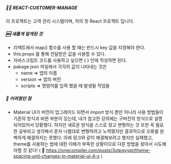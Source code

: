 ##### 👋🏻 REACT-CUSTOMER-MANAGE
이 프로젝트는 고객 관리 시스템이며, 저의 첫 React 프로젝트 입니다.
<br/>


##### 🆕 새롭게 알게된 것
-  리액트에서 map() 함수를 사용 할 때는 반드시 key 값을 지정해야 한다.
- this.props 를 통해 전달받은 값을 사용할 수 있다.
- 자바스크립트 코드를 사용하고 싶으면 { } 안에 작성하면 된다.
- pakage.json 파일에서 각각의 값이 나타내는 것은 
    - name => 앱의 이름
    - version => 앱의 버전
    - scripts => 명령어를 입력 했을 때 발생될 작업들



##### 🚨 어려웠던 점
- Material UI가 버전이 업그레이드 되면서 import 방식 뿐만 아니라 사용 방법들이 기존의 방식과 바뀐 부분이 있는데, 내가 참고한 강의에는 구버전의 방식으로 설명되어있어서 당황했다. 하지만 새로운 방식을 스스로 찾고 변형하는 것 또한 꼭 필요한 공부라고 생각해서 혼자 나름대로 변형하려고 노력했지만 결과적으로 오류를 완벽하게 해결하지는 못했다. 아래 링크와 같이 해결해보려고 했지만 실패했고, theme를 사용하는 법에 대한 이해가 부족한 상황이므로 다른 방법을 찾아서 시도해야할 것 같다!
( 🔗 https://onecompiler.com/posts/3utpqyypt/theme-spacing-unit-changes-in-material-ui-4-x )
 
